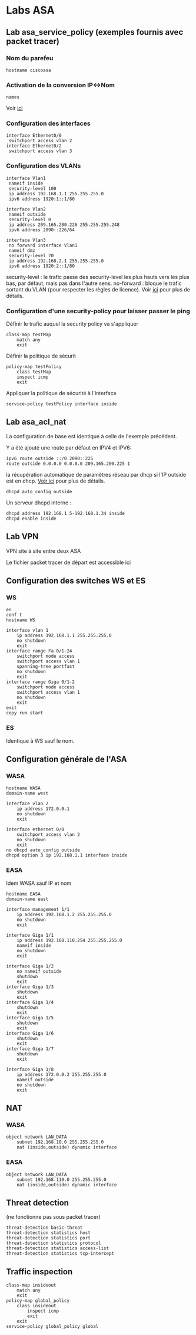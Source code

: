 # Labs ASA

## Lab asa_service_policy (exemples fournis avec packet tracer)

### Nom du parefeu

```ios
hostname ciscoasa
```

### Activation de la conversion IP<->Nom

```ios
names
```

Voir [ici](https://community.cisco.com/t5/firewalls/what-happens-if-i-issue-the-quot-no-names-quot-command-on-a/td-p/1364904
)

### Configuration des interfaces

```ios
interface Ethernet0/0
 switchport access vlan 2
interface Ethernet0/2
 switchport access vlan 3
```

### Configuration des VLANs

```ios
interface Vlan1
 nameif inside
 security-level 100
 ip address 192.168.1.1 255.255.255.0
 ipv6 address 1920:1::1/80

interface Vlan2
 nameif outside
 security-level 0
 ip address 209.165.200.226 255.255.255.248
 ipv6 address 2090::226/64

interface Vlan3
 no forward interface Vlan1
 nameif dmz
 security-level 70
 ip address 192.168.2.1 255.255.255.0
 ipv6 address 1920:2::1/80
```

security-level : le trafic passe des security-level les plus hauts vers les plus bas, par défaut, mais pas dans l'autre sens.
no-forward : bloque le trafic sortant du VLAN (pour respecter les règles de licence). Voir [ici](http://www.gomjabbar.com/2011/09/11/no-forward-interface-command-on-the-cisco-asa-5505-with-a-base-license/#sthash.Ryd8yyzg.dpbs) pour plus de détails.

### Configuration d'une security-policy pour laisser passer le ping

Définir le trafic auquel la security policy va s'appliquer

```ios
class-map testMap
    match any
    exit
```

Définir la politique de sécurit

```ios
policy-map testPolicy
    class testMap
    inspect icmp
    exit
```

Appliquer la politique de sécurité à l'interface

```ios
service-policy testPolicy interface inside
```

## Lab asa_acl_nat

La configuration de base est identique à celle de l'exemple précédent.

Y a été ajouté une route par défaut en IPV4 et IPV6:

```ios
ipv6 route outside ::/0 2090::225
route outside 0.0.0.0 0.0.0.0 209.165.200.225 1
```

la récupération automatique de paramètres réseau par dhcp si l'IP outside est en dhcp. [Voir ici](https://community.cisco.com/t5/vpn-and-anyconnect/dhcpd-auto-config-outside/td-p/1656016) pour plus de détails.

```ios
dhcpd auto_config outside
```

Un serveur dhcpd interne :

```ios
dhcpd address 192.168.1.5-192.168.1.34 inside
dhcpd enable inside
```

## Lab VPN
VPN site à site entre deux ASA

Le fichier packet tracer de départ est accessible ici

## Configuration des switches WS et ES

### WS

```ios
en
conf t
hostname WS

interface vlan 1
    ip address 192.168.1.1 255.255.255.0
    no shutdown
    exit
interface range Fa 0/1-24
    switchport mode access
    switchport access vlan 1
    spanning-tree portfast
    no shutdown
    exit
interface range Giga 0/1-2
    switchport mode access
    switchport access vlan 1
    no shutdown
    exit
exit
copy run start
```

### ES

Identique à WS sauf le nom.

## Configuration générale de l'ASA

### WASA

```ios
hostname WASA
domain-name west

interface vlan 2
    ip address 172.0.0.1
    no shutdown
    exit

interface ethernet 0/0
    switchport access vlan 2
    no shutdown
    exit
no dhcpd auto_config outside
dhcpd option 3 ip 192.168.1.1 interface inside

```

### EASA

Idem WASA sauf IP et nom

```ios
hostname EASA
domain-name east

interface management 1/1
    ip address 192.168.1.2 255.255.255.0
    no shutdown
    exit

interface Giga 1/1
    ip address 192.168.110.254 255.255.255.0
    nameif inside
    no shutdown
    exit

interface Giga 1/2
    no nameif outside
    shutdown
    exit
interface Giga 1/3
    shutdown
    exit
interface Giga 1/4
    shutdown
    exit
interface Giga 1/5
    shutdown
    exit
interface Giga 1/6
    shutdown
    exit
interface Giga 1/7
    shutdown
    exit

interface Giga 1/8
    ip address 172.0.0.2 255.255.255.0
    nameif outside
    no shutdown
    exit
```

## NAT

### WASA

```ios
object network LAN_DATA
    subnet 192.168.10.0 255.255.255.0
    nat (inside,outside) dynamic interface
```

### EASA

```ios
object network LAN_DATA
    subnet 192.168.110.0 255.255.255.0
    nat (inside,outside) dynamic interface
```

## Threat detection

(ne fonctionne pas sous packet tracer)

```ios
threat-detection basic-threat
threat-detection statistics host
threat-detection statistics port
threat-detection statistics protocol
threat-detection statistics access-list
threat-detection statistics tcp-intercept
```

## Traffic inspection

```ios
class-map insideout
    match any
    exit
policy-map global_policy
    class insideout
        inspect icmp
        exit
    exit
service-policy global_policy global
```
